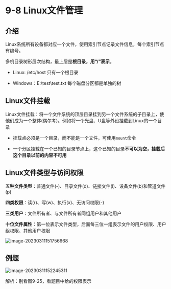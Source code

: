 # 9-8 Linux文件管理

## 介绍

Linux系统所有设备都对应一个文件，使用索引节点记录文件信息，每个索引节点有编号。

多机目录树形层次结构，最上层是**根目录，用“/”表示**。

- Linux: /etc/host   只有一个根目录

- Windows：E:\test\test.txt 每个磁盘分区都是单独的树

## Linux文件挂载

Linux文件挂载：将一个文件系统的顶层目录挂到另一个文件系统的子目录上，使他们成为一个整体(偶尔考)。例如将一个光盘、U盘等外设挂载到Linux的一个目录

- 挂载点必须是一个目录，而不能是一个文件，可使用`mount`命令

- 一个分区挂载在一个已知的目录节点上，这个已知的目录**不可以为空，挂载后这个目录以前的内容不可用**

## Linux文件类型与访问权限

**五种文件类型**：普通文件(-)、目录文件(d)、链接文件(l)、设备文件(b)和管道文件(p)

**四类权限**：读(r)、写(w)、执行(x)、无访问权限(-)

**三类用户**：文件所有者、与文件所有者同组用户和其他用户

**十位文件属性**：第一位表示文件类型，后面每三位一组表示文件的用户权限、用户组权限、其他用户权限

![image-20230311151756668](https://img.yatjay.top/md/image-20230311151756668.png)

## 例题

![image-20230311152245311](https://img.yatjay.top/md/image-20230311152245311.png)

解析：别看图9-25，看题目中给的权限表示